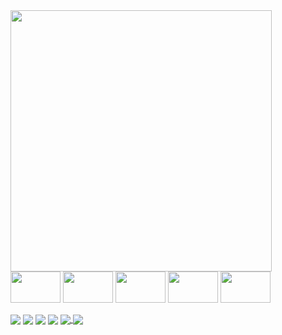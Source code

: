 

<div>
<a href="https://github.com/73ddy-io">
<img width="418" src="https://github-readme-stats.vercel.app/api?username=73ddy-io&show_icons=true&theme=radical&include_all_commits=true&count_private=false"/>
</a>
</div> 

<div style="display: inline_block">
<img align="center" height="50" width="80" src="https://img.shields.io/badge/-141321.svg?style=for-the-badge&logo=c-sharp&logoColor=d83b7d" />
<img align="center" height="50" width="80" src="https://img.shields.io/badge/-141321.svg?style=for-the-badge&logo=c%2B%2B&logoColor=d83b7d" />
<img align="center" height="50" width="80" src="https://img.shields.io/badge/-141321?style=for-the-badge&logo=mysql&logoColor=d83b7d" />
<img align="center" height="50" width="80" src="https://img.shields.io/badge/-141321?style=for-the-badge&logo=html5&logoColor=d83b7d" />
<img align="center" height="50" width="80" src="https://img.shields.io/badge/-141321.svg?style=for-the-badge&logo=css3&logoColor=d83b7d" />
</div>

<div style="display: inline_block"><br>
  <img align="center" height="" width="" src="https://img.shields.io/badge/🥶_unreal_engine-141321.svg?style=for-the-badge" />
  <img align="center" height="" width="" src="https://img.shields.io/badge/-Unity-141321?style=for-the-badge&logo=unity&logoColor=fcb72a" />
  <img align="center" height="" width="" src="https://img.shields.io/badge/🍩_Blender-141321.svg?style=for-the-badge" />
  <img align="center" height="" width="" src="https://img.shields.io/badge/💃_java_family-141321.svg?style=for-the-badge&logo=java&logoColor=fcb72a" />
  <a href = "https://leetcode.com/73ddy/">
    <img align="center" height="" width="" src="https://img.shields.io/badge/-(っ◔◡◔)っ LEETCODE-141321?style=for-the-badge&logo=LeetCode&logoColor=fcb72a" />
  </a>
  <img align="center" height="" width="" src="https://img.shields.io/badge/😈_GTX750_ti-141321?style=for-the-badge&logoColor=fcb72a" />
</div>
